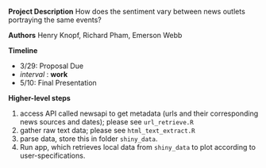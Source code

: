 **Project Description**
How does the sentiment vary between news outlets portraying the same events?  

**Authors**
Henry Knopf, Richard Pham, Emerson Webb

**Timeline**
- 3/29: Proposal Due
- *interval* : __work__
- 5/10: Final Presentation


**Higher-level steps**
1. access API called newsapi to get metadata (urls and their corresponding news sources and dates);
    please see `url_retrieve.R`
2. gather raw text data; please see `html_text_extract.R`
3. parse data, store this in folder `shiny_data`.
4. Run app, which retrieves local data from `shiny_data` to plot according to user-specifications. 
